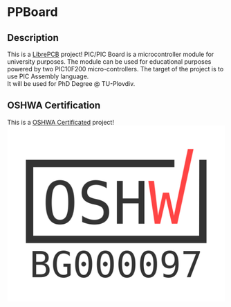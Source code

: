 # PPBoard
## Description
This is a [LibrePCB](https://librepcb.org) project!
PIC/PIC Board is a microcontroller module for university purposes. 
The module can be used for educational purposes powered by two PIC10F200 micro-controllers. 
 The target of the project is to use PIC Assembly language.     
  It will be used for PhD Degree @ TU-Plovdiv.
## OSHWA Certification
This is a [OSHWA Certificated](https://certification.oshwa.org/bg000097.html) project!
![Project is certificated ](BG000097.png "23.08.02")

